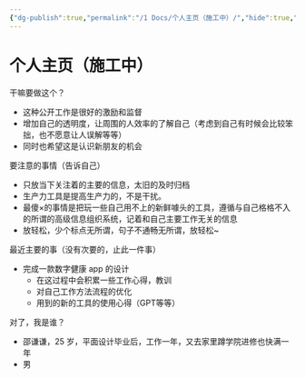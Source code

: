 ```yaml
---
{"dg-publish":true,"permalink":"/1 Docs/个人主页（施工中）/","hide":true,"tags":["gardenEntry"],"created":"2023-05-22T01:33:40.331+08:00","updated":"2023-05-22T01:55:41.260+08:00"}
---
```


# 个人主页（施工中）

干嘛要做这个？

- 这种公开工作是很好的激励和监督
- 增加自己的透明度，让周围的人效率的了解自己（考虑到自己有时候会比较笨拙，也不愿意让人误解等等）
- 同时也希望这是认识新朋友的机会

要注意的事情（告诉自己）

- 只放当下关注着的主要的信息，太旧的及时归档
- 生产力工具是提高生产力的，不是干扰。
- 最傻×的事情是把玩一些自己用不上的新鲜噱头的工具，遵循与自己格格不入的所谓的高级信息组织系统，记着和自己主要工作无关的信息
- 放轻松，少个标点无所谓，句子不通畅无所谓，放轻松~

最近主要的事（没有次要的，止此一件事）

- 完成一款数字健康 app 的设计
	- 在这过程中会积累一些工作心得，教训
	- 对自己工作方法流程的优化
	- 用到的新的工具的使用心得（GPT等等）

对了，我是谁？

- 邵谦谦，25 岁，平面设计毕业后，工作一年，又去家里蹲学院进修也快满一年
- 男